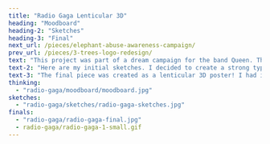 ```yaml
---
title: "Radio Gaga Lenticular 3D"
heading: "Moodboard"
heading-2: "Sketches"
heading-3: "Final"
next_url: /pieces/elephant-abuse-awareness-campaign/
prev_url: /pieces/3-trees-logo-redesign/
text: "This project was part of a dream campaign for the band Queen. The goal of this project was to capture the electric feel that Freddie Mercury invoked when he performed one of his many famous hits “Radio Gaga” at Live Aid in 1985. Below is an inspirational moodboard I created for this project."
text-2: "Here are my initial sketches. I decided to create a strong typographic piece with lyrics from the song, shaping into the fist Freddie makes when he performed this song to a live audience."
text-3: "The final piece was created as a lenticular 3D poster! I had initially tried to manually create this lenticular piece in Photoshop... which turned out to be terribly complicated. Lenticular artwork is not widely used, and there was minimal  online help to create such a piece. Local print shops did not have the equipment or much knowledge on the subject, so I contacted a Quebec print shop called Alteraction who did offer lenticular printing. The photos taken for the looping GIF below were taken by my talented photographer and Graphic Designer friend Annika Cayanga. The final poster turned out awesome and is currently hanging up in my apartment livingroom."
thinking:
  - "radio-gaga/moodboard/moodboard.jpg"
sketches:
  - "radio-gaga/sketches/radio-gaga-sketches.jpg"
finals:
  - "radio-gaga/radio-gaga-final.jpg"
  - radio-gaga/radio-gaga-1-small.gif
---
```

